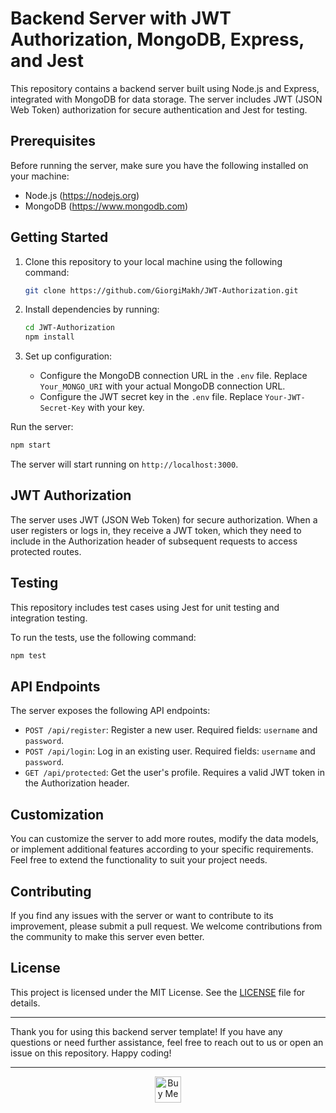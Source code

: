 # Backend Server with JWT Authorization, MongoDB, Express, and Jest

This repository contains a backend server built using Node.js and Express, integrated with MongoDB for data storage. The server includes JWT (JSON Web Token) authorization for secure authentication and Jest for testing.

## Prerequisites

Before running the server, make sure you have the following installed on your machine:

- Node.js (https://nodejs.org)
- MongoDB (https://www.mongodb.com)

## Getting Started

1. Clone this repository to your local machine using the following command:

   ```bash
   git clone https://github.com/GiorgiMakh/JWT-Authorization.git
   ```

2. Install dependencies by running:

   ```bash
   cd JWT-Authorization
   npm install
   ```

3. Set up configuration:

   - Configure the MongoDB connection URL in the `.env` file. Replace `Your_MONGO_URI` with your actual MongoDB connection URL.
   - Configure the JWT secret key in the `.env` file. Replace `Your-JWT-Secret-Key` with your key.

Run the server:

   ```bash
   npm start
   ```

   The server will start running on `http://localhost:3000`.

## JWT Authorization

The server uses JWT (JSON Web Token) for secure authorization. When a user registers or logs in, they receive a JWT token, which they need to include in the Authorization header of subsequent requests to access protected routes.

## Testing

This repository includes test cases using Jest for unit testing and integration testing.

To run the tests, use the following command:

```bash
npm test
```

## API Endpoints

The server exposes the following API endpoints:

- `POST /api/register`: Register a new user. Required fields: `username` and `password`.
- `POST /api/login`: Log in an existing user. Required fields: `username` and `password`.
- `GET /api/protected`: Get the user's profile. Requires a valid JWT token in the Authorization header.

## Customization

You can customize the server to add more routes, modify the data models, or implement additional features according to your specific requirements. Feel free to extend the functionality to suit your project needs.

## Contributing

If you find any issues with the server or want to contribute to its improvement, please submit a pull request. We welcome contributions from the community to make this server even better.

## License

This project is licensed under the MIT License. See the [LICENSE](LICENSE) file for details.

---

Thank you for using this backend server template! If you have any questions or need further assistance, feel free to reach out to us or open an issue on this repository. Happy coding!

----

 <p align="center"><a href='https://ko-fi.com/giorgimakh' target='_blank'><img height='42' style='border:0px;height:42px;' src='https://cdn.ko-fi.com/cdn/kofi3.png?v=3' border='0' alt='Buy Me a Coffee at ko-fi.com' /></a></p>

